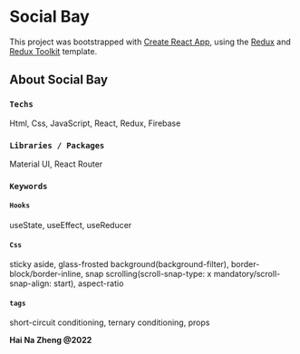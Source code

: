 # Social Bay

This project was bootstrapped with [Create React App](https://github.com/facebook/create-react-app), using the [Redux](https://redux.js.org/) and [Redux Toolkit](https://redux-toolkit.js.org/) template.

## About Social Bay

### `Techs`
Html, Css, JavaScript, React, Redux, Firebase

### `Libraries / Packages`

Material UI, React Router

### `Keywords`

#### `Hooks`
useState, useEffect, useReducer
#### `Css`
sticky aside, glass-frosted background(background-filter), border-block/border-inline, snap scrolling(scroll-snap-type: x mandatory/scroll-snap-align: start), aspect-ratio
#### `tags`
short-circuit conditioning, ternary conditioning, props

**Hai Na Zheng @2022**
